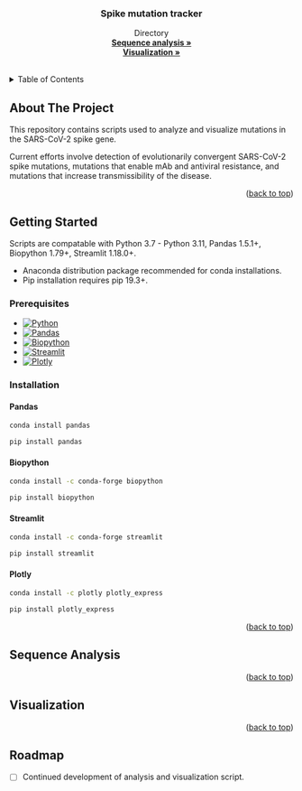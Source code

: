 <!-- Improved compatibility of back to top link: See: https://github.com/othneildrew/Best-README-Template/pull/73 -->
<a name="readme-top"></a>

<!-- PROJECT SHIELDS -->
<!--
*** I'm using markdown "reference style" links for readability.
*** Reference links are enclosed in brackets [ ] instead of parentheses ( ).
*** See the bottom of this document for the declaration of the reference variables
*** for contributors-url, forks-url, etc. This is an optional, concise syntax you may use.
*** https://www.markdownguide.org/basic-syntax/#reference-style-links
-->
<!-- [![Contributors][contributors-shield]][contributors-url] -->
<!-- [![Forks][forks-shield]][forks-url] -->
<!-- [![Issues][issues-shield]][issues-url] -->
<!-- [![MIT License][license-shield]][license-url] -->

<!-- PROJECT LOGO -->
<!-- <br />
<div align="center">
  <a href="https://github.com/ASU-Lim-Lab/Spike_mutation_tracker">
    <img src="logo.png" alt="Logo" width="80" height="80">
  </a> -->

  <h3 align="center">Spike mutation tracker</h3>

  <p align="center">
    Directory
    <br />
    <a href="https://github.com/ASU-Lim-Lab/Spike_mutation_tracker/tree/main/sequence%20analysis"><strong>Sequence analysis »</strong></a>
    <br />
    <a href="https://github.com/ASU-Lim-Lab/Spike_mutation_tracker/tree/main/visualization"><strong>Visualization »</strong></a>
    <br />
    <br />
<!--     <a href="https://github.com/ASU-Lim-Lab/Absolute-Q/">any_criteria</a> -->
<!--     · -->
<!--     <a href="https://github.com/ASU-Lim-Lab/Absolute-Q/">any_criteria</a> -->
  </p>
</div>



<!-- TABLE OF CONTENTS -->
<details>
  <summary>Table of Contents</summary>
  <ol>
    <li><a href="#about-the-project">About The Project</a></li>
    <li><a href="#getting-started">Getting Started</a>
      <ul>
        <li><a href="#prerequisites">Prerequisites</a></li>
        <li><a href="#installation">Installation</a></li>
      </ul>
    </li>
    <li><a href="#sequence-analysis">Sequence analysis</a></li>
    <li><a href="#visualization">visualization</a></li>
<!--     <li><a href="#roadmap">Roadmap</a></li>
    <li><a href="#contributors">Contributors</a></li> -->
  </ol>
</details>


<!-- ABOUT THE PROJECT -->
## About The Project

<!-- [![Product Name Screen Shot][product-screenshot]](https://example.com) -->

This repository contains scripts used to analyze and visualize mutations in the SARS-CoV-2 spike gene. <br>

Current efforts involve detection of evolutionarily convergent SARS-CoV-2 spike mutations, mutations that enable mAb and antiviral resistance, and mutations that increase transmissibility of the disease. 

<p align="right">(<a href="#readme-top">back to top</a>)</p>

<!-- GETTING STARTED -->
## Getting Started

Scripts are compatable with Python 3.7 - Python 3.11, Pandas 1.5.1+, Biopython 1.79+, Streamlit 1.18.0+.
  - Anaconda distribution package recommended for conda installations.
  - Pip installation requires pip 19.3+.


### Prerequisites

* [![Python][Python]][Python-url]
* [![Pandas][Pandas]][Pandas-url]
* [![Biopython][Biopython]][Biopython-url]
* [![Streamlit][Streamlit]][Streamlit-url]
* [![Plotly][Plotly]][Plotly-url]


### Installation
#### Pandas
  ```sh
  conda install pandas
  ```
  ```sh
  pip install pandas
  ```
#### Biopython
  ```sh
  conda install -c conda-forge biopython
  ```
  ```sh
  pip install biopython
  ```
#### Streamlit
  ```sh
  conda install -c conda-forge streamlit
  ```
  ```sh
  pip install streamlit
  ```
#### Plotly
  ```sh
  conda install -c plotly plotly_express
  ```
  ```sh
  pip install plotly_express
  ```

<p align="right">(<a href="#readme-top">back to top</a>)</p>

## Sequence Analysis


<p align="right">(<a href="#readme-top">back to top</a>)</p>

## Visualization


<p align="right">(<a href="#readme-top">back to top</a>)</p>

<!-- ROADMAP -->
## Roadmap

- [ ] Continued development of analysis and visualization script.
<!-- - [ ] Feature 2 -->
<!-- - [ ] Feature 3 -->
<!-- - [ ] Nested Feature -->
<!-- 
[Open issues](https://github.com/ASU-Lim-Lab/Absolute-Q/issues)

<p align="right">(<a href="#readme-top">back to top</a>)</p> -->

<!-- CONTRIBUTING -->
<!-- ## Contributors
<br />
<div align="left">
    <a href="https://github.com/ASU-Lim-Lab/Absolute-Q/graphs/contributors"><strong>Contributors »</strong></a>
</div>

<p align="right">(<a href="#readme-top">back to top</a>)</p> -->


<!-- MARKDOWN LINKS & IMAGES -->
<!-- https://www.markdownguide.org/basic-syntax/#reference-style-links -->
[contributors-shield]: https://img.shields.io/github/contributors/ASU-Lim-Lab/Absolute-Q.svg?style=for-the-badge
[contributors-url]: https://github.com/ASU-Lim-Lab/Absolute-Q/graphs/contributors
[Biopython]: https://img.shields.io/badge/Biopython-1.80-blue
[Biopython-url]: https://biopython.org/
[Pandas]: https://img.shields.io/badge/pandas-%23150458.svg?style=for-the-badge&logo=pandas&logoColor=white
[Pandas-url]: https://pandas.pydata.org/
[Python]: https://img.shields.io/badge/python-3670A0?style=for-the-badge&logo=python&logoColor=ffdd54
[Python-url]: https://www.python.org/
[streamlit]: https://img.shields.io/badge/Streamlit-FF4B4B?style=for-the-badge&logo=Streamlit&logoColor=white
[streamlit-url]: https://docs.streamlit.io/library/get-started/installation
[Plotly]: https://img.shields.io/badge/Plotly-239120?style=for-the-badge&logo=plotly&logoColor=white
[Plotly-url]: https://plotly.com/python/getting-started/
